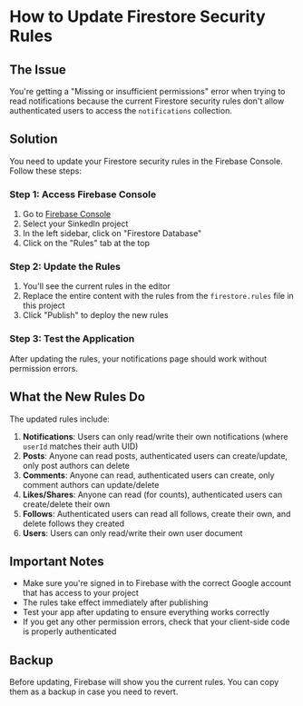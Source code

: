 # How to Update Firestore Security Rules

## The Issue
You're getting a "Missing or insufficient permissions" error when trying to read notifications because the current Firestore security rules don't allow authenticated users to access the `notifications` collection.

## Solution
You need to update your Firestore security rules in the Firebase Console. Follow these steps:

### Step 1: Access Firebase Console
1. Go to [Firebase Console](https://console.firebase.google.com/)
2. Select your SinkedIn project
3. In the left sidebar, click on "Firestore Database"
4. Click on the "Rules" tab at the top

### Step 2: Update the Rules
1. You'll see the current rules in the editor
2. Replace the entire content with the rules from the `firestore.rules` file in this project
3. Click "Publish" to deploy the new rules

### Step 3: Test the Application
After updating the rules, your notifications page should work without permission errors.

## What the New Rules Do

The updated rules include:

1. **Notifications**: Users can only read/write their own notifications (where `userId` matches their auth UID)
2. **Posts**: Anyone can read posts, authenticated users can create/update, only post authors can delete
3. **Comments**: Anyone can read, authenticated users can create, only comment authors can update/delete
4. **Likes/Shares**: Anyone can read (for counts), authenticated users can create/delete their own
5. **Follows**: Authenticated users can read all follows, create their own, and delete follows they created
6. **Users**: Users can only read/write their own user document

## Important Notes

- Make sure you're signed in to Firebase with the correct Google account that has access to your project
- The rules take effect immediately after publishing
- Test your app after updating to ensure everything works correctly
- If you get any other permission errors, check that your client-side code is properly authenticated

## Backup
Before updating, Firebase will show you the current rules. You can copy them as a backup in case you need to revert.

